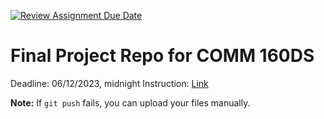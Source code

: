 [![Review Assignment Due Date](https://classroom.github.com/assets/deadline-readme-button-24ddc0f5d75046c5622901739e7c5dd533143b0c8e959d652212380cedb1ea36.svg)](https://classroom.github.com/a/eDDs8OEu)
# Final Project Repo for COMM 160DS

Deadline: 06/12/2023, midnight
Instruction: [Link](https://github.com/yibeichan/COMM160DS/blob/main/Final%20Project.md)

**Note:** If `git push` fails, you can upload your files manually.
